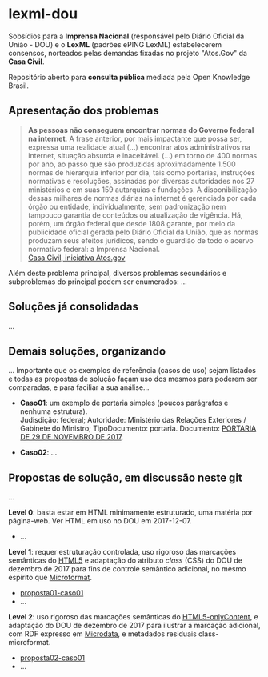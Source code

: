 # lexml-dou
Sobsídios para a **Imprensa Nacional** (responsável pelo Diário Oficial da União - DOU) e o **LexML** (padrões ePING LexML) estabelecerem consensos, norteados pelas demandas fixadas no projeto "Atos.Gov" da **Casa Civil**.

Repositório aberto para **consulta pública**  mediada pela Open Knowledge Brasil.

## Apresentação dos problemas

> **As pessoas não conseguem encontrar normas do Governo federal na internet**. A
frase anterior, por mais impactante que possa ser, expressa uma realidade atual (...) encontrar atos administrativos na internet, situação absurda e inaceitável.  (...) em torno de 400 normas por ano, ao passo que são produzidas aproximadamente 1.500 normas de hierarquia inferior por dia, tais como portarias, instruções normativas e resoluções, assinadas por diversas autoridades nos 27 ministérios e em suas 159 autarquias e fundações. A disponibilização dessas milhares de normas diárias na internet é gerenciada por cada órgão ou entidade, individualmente, sem padronização nem tampouco garantia de conteúdos ou atualização de vigência. Há, porém, um órgão federal que desde 1808 garante, por meio da publicidade oficial gerada pelo Diário Oficial da União, que as normas produzam seus efeitos jurídicos, sendo o guardião de todo o acervo normativo federal: a Imprensa Nacional.<br/>[Casa Civil, iniciativa Atos.gov](subsidios/PaperAtosGov.pdf)

Além deste problema principal, diversos problemas secundários e subproblemas do principal podem ser enumerados: ...

## Soluções já consolidadas
...

## Demais soluções, organizando

... Importante que os exemplos de referência (casos de uso) sejam listados e todas as propostas de solução façam uso dos mesmos para poderem ser comparadas, e para faciliar a sua análise...

* **Caso01**: um exemplo de portaria simples (poucos parágrafos e nenhuma estrutura).  <br/>Judisdição: federal; Autoridade: Ministério das Relações Exteriores / Gabinete do Ministro; TipoDocumento: portaria.  Documento: [PORTARIA DE 29 DE NOVEMBRO DE 2017](http://portal.imprensanacional.gov.br/todas?p_p_id=101&p_p_lifecycle=0&p_p_state=maximized&p_p_mode=view&_101_struts_action=%2Fasset_publisher%2Fview_content&_101_type=content&_101_viewMode=view&_101_groupId=68942&_101_urlTitle=portaria-de-29-de-novembro-de-2017).

* **Caso02**: ...

## Propostas de solução, em discussão neste git
...

**Level 0**: basta estar em HTML minimamente estruturado, uma matéria por página-web. Ver HTML em uso no DOU em 2017-12-07.

* ...

**Level 1**: requer estruturação controlada, uso rigoroso das marcações semânticas do [HTML5](https://github.com/okfn-brasil/HTML5-onlyContent) e adaptação do atributo *class* (CSS) do DOU de dezembro de 2017 para fins de controle semântico adicional, no mesmo espirito que [Microformat](https://en.wikipedia.org/wiki/Microformat).

* [proposta01-caso01](propostas/level1/proposta01-caso01.md)
* ...

**Level 2**: uso rigoroso das marcações semânticas do [HTML5-onlyContent](https://github.com/okfn-brasil/HTML5-onlyContent), e adaptação do DOU de dezembro de 2017 para ilustrar a marcação adicional, com RDF expresso em  [Microdata](https://en.wikipedia.org/wiki/Microdata_(HTML)), e metadados residuais class-microformat.

* [proposta02-caso01](propostas/level2/proposta02-caso01.md)
* ...
